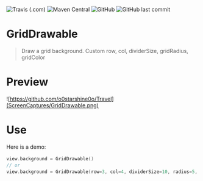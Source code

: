 ![Travis (.com)](https://img.shields.io/travis/com/o0starshine0o/Travel)
![Maven Central](https://img.shields.io/maven-central/v/com.github.qicodes/GridDrawable)
![GitHub](https://img.shields.io/github/license/o0starshine0o/Travel)
![GitHub last commit](https://img.shields.io/github/last-commit/o0starshine0o/Travel)


# GridDrawable

> Draw a grid background.
> Custom row, col, dividerSize, gridRadius, gridColor

# Preview
![https://github.com/o0starshine0o/Travel](ScreenCaptures/GridDrawable.png)

# Use
Here is a demo:
```kotlin
view.background = GridDrawable()
// or
view.background = GridDrawable(row=3, col=4, dividerSize=10, radius=5, gridColor=Color.LTGRAY)
```


